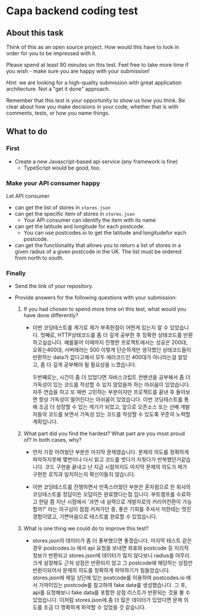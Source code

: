 # Capa backend coding test

## About this task

Think of this as an open source project. How would this have to look in order for you to be impressed with it.

Please spend at least 90 minutes on this test. Feel free to take more time if you wish - make sure you are happy with your submission!

_Hint_: we are looking for a high-quality submission with great application architecture. Not a "get it done" approach.

Remember that this test is your opportunity to show us how you think. Be clear about how you make decisions in your code, whether that is with comments, tests, or how you name things.

## What to do

### First

- Create a new Javascript-based api service (any framework is fine)
  - TypeScript would be good, too.

### Make your API consumer happy

Let API consumer

- can get the list of stores in `stores.json`
- can get the specific item of stores in `stores.json`
  - Your API consumer can identify the item with its name
- can get the latitude and longitude for each postcode.
  - You can use postcodes.io to get the latitude and longitudefor each postcode.
- can get the functionality that allows you to return a list of stores in a given radius of a given postcode in the UK. The list must be ordered from north to south.

### Finally

- Send the link of your repository.
- Provide answers for the following questions with your submission:

  1. If you had chosen to spend more time on this test, what would you have done differently?

     - 이번 코딩테스트를 계기로 제가 부족한점이 어떤게 있는지 알 수 있었습니다.
       첫째로, HTTP상태코드를 좀 더 깊게 공부한 후 정확한 상태코드를 반환하고싶습니다. 예를들어 이때까지 진행한 프로젝트에서는
       성공은 200대, 오류는400대, 서버에러는 500 이렇게 단순하게만 생각했던 상태코드들이 반환하는 data가 없다고해서 모두 에러코드인 400대가 아니라는걸 알았고,
       좀 더 깊게 공부해야 될 필요성을 느꼈습니다.

       두번째로는, 시간이 좀 더 있었다면 자바스크립트 컨벤션을 공부해서 좀 더 가독성이 있는 코드를 작성할 수 있지 않았을까 하는 아쉬움이 있었습니다.
       자주 연습을 하고 또 매번 고민하는 부분이지만 프로젝트를 끝낸 후 돌아보면 항상 가독성이 떨어진다는 아쉬움이 있었습니다. 이번 코딩테스트를 통해 조금 더 성장할 수 있는 계기가 되었고,
       앞으로 오픈소스 또는 선배 개발자들의 코드를 보면서 가독성 있는 코드를 작성할 수 있도록 꾸준히 노력할 계획입니다.

  2. What part did you find the hardest? What part are you most proud of? In both cases, why?

     - 먼저 가장 어려웠던 부분은 마지막 문제였습니다. 문제의 의도를 정확하게 파악하지못해 몇번이나 다시 읽고 코드를 썻다가 지웟다가 반복했던거같습니다.
       코드 구현을 끝내고 난 지금 시점까지도 마지막 문제의 의도가 제가 구현한 로직과 일치하는지 확신이들지 않습니다.

     - 이번 코딩테스트를 진행하면서 만족스러웠던 부분은 혼자힘으로 한 회사의 코딩테스트를 정답이든 오답이든 완료했다는점 입니다.
       부트캠프를 수료하고 한달 쯤 지난 시점에서 '과연 내 실력으로 개발자로의 커리어전환이 가능할까?' 라는 의구심이 점점 커져가던 중,
       좋은 기회를 주셔서 저한테는 멋진 경험이였고, 기쁜마음으로 테스트를 완료할 수 있었습니다.

  3. What is one thing we could do to improve this test?

     - stores.json의 데이터가 좀 더 풍부했으면 좋겠습니다.
       마지막 테스트 같은 경우 postcodes.io 에서 api 요청을 보내면 좌표와 postcode 등 지리적 정보가 반환되고 stores.json에 데이터가 많지 않다보니
       radius를 아무리 크게 설정해도 근처 상점은 반환되지 않고 그 postcode에 해당하는 상점만 반환이되어서 문제의 의도를 정확하게 파악하기가 힘들었습니다.
       stores.json에 제일 상단에 있는 postcode를 이용하여 postcodes.io 에서 가까이있는 postcode를 참고하여 fake data를 생성했습니다.
       그 후, api를 요청해보니 fake data를 포함한 상점 리스트가 반환되는 것을 볼 수 있었습니다.
       이처럼 stores.json에 좀 더 많은 데이터가 있었다면 문제 의도를 조금 더 명확하게 파악할 수 있었을 것 같습니다.
